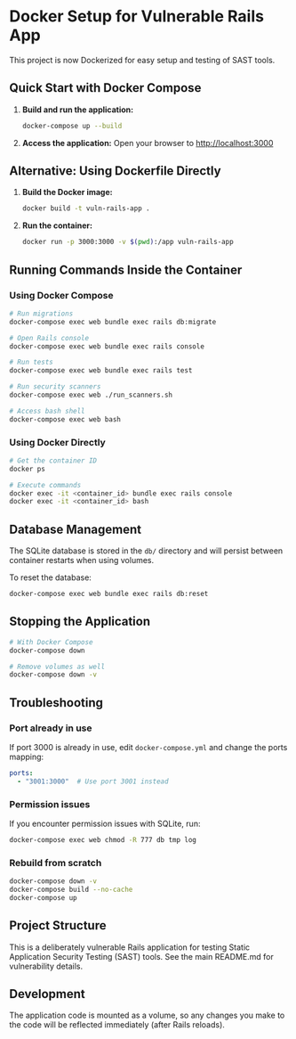 # Docker Setup for Vulnerable Rails App

This project is now Dockerized for easy setup and testing of SAST tools.

## Quick Start with Docker Compose

1. **Build and run the application:**
   ```bash
   docker-compose up --build
   ```

2. **Access the application:**
   Open your browser to [http://localhost:3000](http://localhost:3000)

## Alternative: Using Dockerfile Directly

1. **Build the Docker image:**
   ```bash
   docker build -t vuln-rails-app .
   ```

2. **Run the container:**
   ```bash
   docker run -p 3000:3000 -v $(pwd):/app vuln-rails-app
   ```

## Running Commands Inside the Container

### Using Docker Compose

```bash
# Run migrations
docker-compose exec web bundle exec rails db:migrate

# Open Rails console
docker-compose exec web bundle exec rails console

# Run tests
docker-compose exec web bundle exec rails test

# Run security scanners
docker-compose exec web ./run_scanners.sh

# Access bash shell
docker-compose exec web bash
```

### Using Docker Directly

```bash
# Get the container ID
docker ps

# Execute commands
docker exec -it <container_id> bundle exec rails console
docker exec -it <container_id> bash
```

## Database Management

The SQLite database is stored in the `db/` directory and will persist between container restarts when using volumes.

To reset the database:
```bash
docker-compose exec web bundle exec rails db:reset
```

## Stopping the Application

```bash
# With Docker Compose
docker-compose down

# Remove volumes as well
docker-compose down -v
```

## Troubleshooting

### Port already in use
If port 3000 is already in use, edit `docker-compose.yml` and change the ports mapping:
```yaml
ports:
  - "3001:3000"  # Use port 3001 instead
```

### Permission issues
If you encounter permission issues with SQLite, run:
```bash
docker-compose exec web chmod -R 777 db tmp log
```

### Rebuild from scratch
```bash
docker-compose down -v
docker-compose build --no-cache
docker-compose up
```

## Project Structure

This is a deliberately vulnerable Rails application for testing Static Application Security Testing (SAST) tools. See the main README.md for vulnerability details.

## Development

The application code is mounted as a volume, so any changes you make to the code will be reflected immediately (after Rails reloads).

